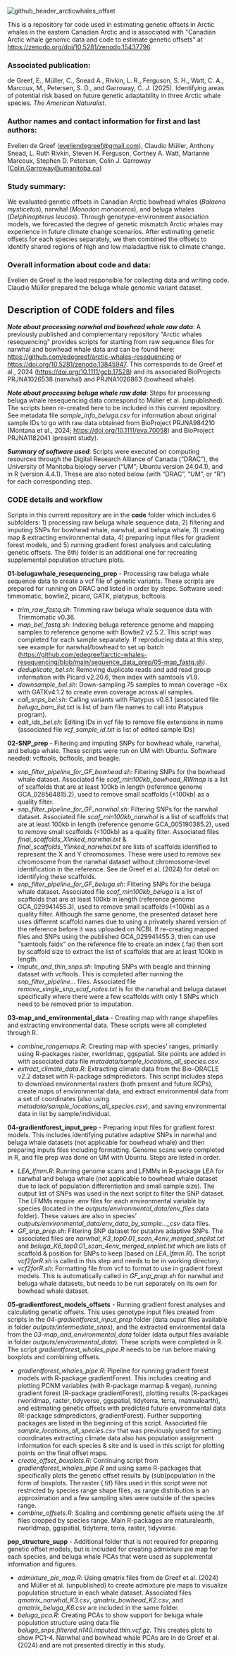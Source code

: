 ![github_header_arcticwhales_offset](https://github.com/user-attachments/assets/90509c18-e4dd-44fc-93ab-bc196bf24f54)

This is a repository for code used in estimating genetic offsets in Arctic whales in the eastern Canadian Arctic and is associated with "Canadian Arctic whale genomic data and code to estimate genetic offsets" at https://zenodo.org/doi/10.5281/zenodo.15437796.

### Associated publication:
de Greef, E., Müller, C., Snead A., Rivkin, L. R., Ferguson, S. H., Watt, C. A., Marcoux, M., Petersen, S. D., and Garroway, C. J. (2025). Identifying areas of potential risk based on future genetic adaptability in three Arctic whale species. *The American Naturalist*.

### Author names and contact information for first and last authors:
Evelien de Greef (eveliendegreef@gmail.com), Claudio Müller, Anthony Snead, L. Ruth Rivkin, Steven H. Ferguson, Cortney A. Watt, Marianne Marcoux, Stephen D. Petersen, Colin J. Garroway (Colin.Garroway@umanitoba.ca) 

### Study summary:
We evaluated genetic offsets in Canadian Arctic bowhead whales (*Balaena mysticetus*), narwhal (*Monodon monoceros*), and beluga whales (*Delphinapterus leucas*). Through genotype-environment association models, we forecasted the degree of genetic mismatch Arctic whales may experience in future climate change scenarios. After estimating genetic offsets for each species separately, we then combined the offsets to identify shared regions of high and low maladaptive risk to climate change.

### Overall information about code and data:
Evelien de Greef is the lead responsible for collecting data and writing code. Claudio Müller prepared the beluga whale genomic variant dataset.

## Description of CODE folders and files
***Note about processing narwhal and bowhead whale raw data***: A previously published and complementary repository "Arctic whales resequencing" provides scripts for starting from raw sequence files for narwhal and bowhead whale data and can be found here: https://github.com/edegreef/arctic-whales-resequencing or https://doi.org/10.5281/zenodo.13845947. This corresponds to de Greef et al., 2024 (https://doi.org/10.1111/gcb.17528) and its associated BioProjects PRJNA1026538 (narwhal) and PRJNA1026863 (bowhead whale).

***Note about processing beluga whale raw data***: Steps for processing beluga whale resequencing data correspond to Müller et al. (unpublished). The scripts been re-created here to be included in this current repository. See metadata file *sample_info_beluga.csv* for information about original sample IDs to go with raw data obtained from BioProject PRJNA984210 (Montana et al., 2024; https://doi.org/10.1111/eva.70058) and BioProject PRJNA1182041 (present study).

***Summary of software used***: Scripts were executed on computing resources through the Digital Research Alliance of Canada (“DRAC”), the University of Manitoba biology server (“UM”; Ubuntu version 24.04.1), and in R (version 4.4.1). These are also noted below (with “DRAC”, “UM”, or “R”) for each corresponding step.

### CODE details and workflow
Scripts in this current repository are in the **code** folder which includes 6 subfolders: 1) processing raw beluga whale sequence data, 2) filtering and imputing SNPs for bowhead whale, narwhal, and beluga whale, 3) creating map & extracting environmental data, 4) preparing input files for gradient forest models, and 5) running gradient forest analyses and calculating genetic offsets. The 6th) folder is an additional one for recreating supplemental population structure plots.

**01-belugawhale_resequencing_prep** - Processing raw beluga whale sequence data to create a vcf file of genetic variants. These scripts are prepared for running on DRAC and listed in order by steps. Software used: timmomatic, bowtie2, picard, GATK, platypus, bcftools. 
-	*trim_raw_fastq.sh*: Trimming raw beluga whale sequence data with Trimmomatic v0.36.
-	*map_bel_fastq.sh*: Indexing beluga reference genome and mapping samples to reference genome with Bowtie2 v2.5.2. This script was completed for each sample separately. If reproducing data at this step, see example for narwhal/bowhead to set up batch (https://github.com/edegreef/arctic-whales-resequencing/blob/main/sequence_data_prep/05-map_fastq.sh).
-	*deduplicate_bel.sh*: Removing duplicate reads and add read group information with Picard v2.20.6, then index with samtools v1.9.
-	*downsample_bel.sh*: Down-sampling 75 samples to mean coverage ~6x with GATKv4.1.2 to create even coverage across all samples. 
-	*call_snps_bel.sh*: Calling variants with Platypus v0.8.1 (associated file *beluga_bam_list.txt* is list of bam file names to call into Platypus program). 
-	*edit_ids_bel.sh*: Editing IDs in vcf file to remove file extensions in name (associated file *vcf_sample_id.txt* is list of edited sample IDs) 

**02-SNP_prep** - Filtering and imputing SNPs for bowhead whale, narwhal, and beluga whale. These scripts were run on UM with Ubuntu. Software needed: vcftools, bcftools, and beagle.
-	*snp_filter_pipeline_for_GF_bowhead.sh*: Filtering SNPs for the bowhead whale dataset. Associated file *scaf_min100kb_bowhead_RWmap* is a list of scaffolds that are at least 100kb in length (reference genome GCA_028564815.2), used to remove small scaffolds (<100kb) as a quality filter.
-	*snp_filter_pipeline_for_GF_narwhal.sh*: Filtering SNPs for the narwhal dataset. Associated file *scaf_min100kb_narwhal* is a list of scaffolds that are at least 100kb in length (reference genome GCA_005190385.2), used to remove small scaffolds (<100kb) as a quality filter. Associated files *final_scaffolds_Xlinked_narwhal.txt* & *final_scaffolds_Ylinked_narwhal.txt* are lists of scaffolds identified to represent the X and Y chromosomes. These were used to remove sex chromosome from the narwhal dataset without chromosome-level identification in the reference. See de Greef et al. (2024) for detail on identifying these scaffolds. 
-	*snp_filter_pipeline_for_GF_beluga.sh*: Filtering SNPs for the beluga whale dataset. Associated file *scaf_min100kb_beluga* is a list of scaffolds that are at least 100kb in length (reference genome GCA_029941455.3), used to remove small scaffolds (<100kb) as a quality filter. Although the same genome, the presented dataset here uses different scaffold names due to using a privately shared version of the reference before it was uploaded on NCBI. If re-creating mapped files and SNPs using the published GCA_029941455.3, then can use "samtools faidx" on the reference file to create an index (.fai) then sort by scaffold size to extract the list of scaffolds that are at least 100kb in length.
-	*impute_and_thin_snps.sh*: Imputing SNPs with beagle and thinning dataset with vcftools. This is completed after running the *snp_filter_pipeline...* files. Associated file *remove_single_snp_scaf_notes.txt* is for the narwhal and beluga dataset specifically where there were a few scaffolds with only 1 SNPs which need to be removed prior to imputation. 

**03-map_and_environmental_data** - Creating map with range shapefiles and extracting environmental data. These scripts were all completed through R.
-	*combine_rangemaps.R*: Creating map with species’ ranges, primarily using R-packages raster, rworldmap, ggspatial. Site points are added in with associated data file *metadata/sample_locations_all_species.csv*.
-	*extract_climate_data.R*: Extracting climate data from the Bio-ORACLE v2.2 dataset with R-package sdmpredictors. This script includes steps to download environmental rasters (both present and future RCPs), create maps of environmental data, and extract environmental data from a set of coordinates (also using *metadata/sample_locations_all_species.csv*), and saving environmental data in list by sample/individual.

**04-gradientforest_input_prep** - Preparing input files for grafient forest models. This includes identifying putative adaptive SNPs in narwhal and beluga whale datasets (not applicable for bowhead whale) and then preparing inputs files including formatting. Genome scans were completed in R, and file prep was done on UM with Ubuntu. Steps are listed in order.
-	*LEA_lfmm.R*: Running genome scans and LFMMs in R-package LEA for narwhal and beluga whale (not applicable to bowhead whale dataset due to lack of population differentiation and small sample size). The output list of SNPs was used in the next script to filter the SNP dataset. The LFMMs require .env files for each environmental variable by species (located in the *outputs/environmental_data/env_files* data folder). These values are also in species’ *outputs/environmental_data/env_data_by_sample..._csv* data files.
-	*GF_snp_prep.sh*: Filtering SNP dataset for putative adaptive SNPs. The associated files are *narwhal_K3_top0.01_scan_4env_merged_snplist.txt* and *beluga_K6_top0.01_scan_4env_merged_snplist.txt* which are lists of scaffold & position for SNPs to keep (based on *LEA_lfmm.R*). The script *vcf2forR.sh* is called in this step and needs to be in working directory.
-	*vcf2forR.sh*: Formatting file from vcf to format to use in gradient forest models. This is automatically called in *GF_snp_prep.sh* for narwhal and beluga whale datasets, but needs to be run separately on its own for bowhead whale dataset. 

**05-gradientforest_models_offsets** - Running gradient forest analyses and calculating genetic offsets. This uses genotype input files created from scripts in the *04-gradientforest_input_prep* folder (data ouput files available in folder *outputs/intermediate_snps*), and the extracted environmental data from the *03-map_and_environmental_data* folder (data output files available in folder *outputs/environmental_data*). These scripts were completed in R. The script *gradientforest_whales_pipe.R* needs to be run before making boxplots and combining offsets.
- *gradientforest_whales_pipe.R*: Pipeline for running gradient forest models with R-package gradientForest. This includes creating and plotting PCNM variables (with R-package marmap & vegan), running gradient forest (R-package gradientForest), plotting results (R-packages rworldmap, raster, tidyverse, ggspatial, tidyterra, terra, rnatrualearth), and estimating genetic offsets with predicted future environmental data (R-package sdmpredictors, gradientForest). Further supporting packages are listed in the beginning of this script. Associated file *sample_locations_all_species.csv* that was previously used for setting coordinates extracting climate data also has population assignment information for each species & site and is used in this script for plotting points on the final offset maps. 
- *create_offset_boxplots.R*: Continuing script from *gradientforest_whales_pipe.R* and using same R-packages that specifically plots the genetic offset results by (sub)population in the form of boxplots. The raster (.tif) files used in this script were not restricted by species range shape files, as range distribution is an approximation and a few sampling sites were outside of the species range.
- *combine_offsets.R*: Scaling and combining genetic offsets using the .tif files cropped by species range. Main R-packages are rnaturalearth, rworldmap, ggspatial, tidyterra, terra, raster, tidyverse.

**pop_structure_supp** - Additional folder that is not required for preparing genetic offset models, but is included for creating admixture pie map for each species, and beluga whale PCAs that were used as supplemental information and figures. 
- *admixture_pie_map.R*: Using qmatrix files from de Greef et al. (2024) and Müller et al. (unpublished) to create admixture pie maps to visualize population structure in each whale dataset. Associated files *qmatrix_narwhal_K3.csv*, *qmatrix_bowhead_K2.csv*, and *qmatrix_beluga_K6.csv* are included in the same folder.
- *beluga_pca.R*: Creating PCAs to show support for beluga whale population structure using data file *beluga_snps.filtered.n140.imputed.thin.vcf.gz*. This creates plots to show PC1-4. Narwhal and bowhead whale PCAs are in de Greef et al. (2024) and are not presented directly in this study. 
